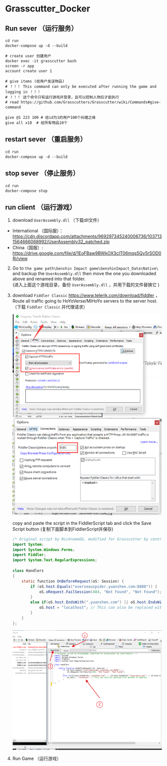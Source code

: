 # Grasscutter_Docker

## Run sever （运行服务）

```shell
cd run
docker-compose up -d --build

# create user 创建用户
docker exec -it grasscutter bash
screen -r app
account create user 1

# give items (给用户发送物品)
# ！！！ This command can only be executed after running the game and logging in ！！！
# ！！！ 这个命令只有运行游戏并登录，且可以控制人物后才能执行
# read https://github.com/Grasscutters/Grasscutter/wiki/Commands#give-command

give @1 223 100 # 给id为1的用户100个纠缠之缘
give all x10  # 给所有物品10个

```

## restart sever  （重启服务）

```shell
cd run
docker-compose up -d --build
```


## stop sever （停止服务）

```shell
cd run
docker-compose stop
```

## run client （运行游戏）

1. download `UserAssembly.dll` （下载dll文件）
* International （国际服）：https://cdn.discordapp.com/attachments/969297345240006736/1037131564666068992/UserAssembly32_patched.zip
* China（国服）: https://drive.google.com/file/d/1EoFBaw9BWkOX3cIT06mqs5Qy5rSOD0Rj/view

2. Go to `the game path\Genshin Impact game\GenshinImpact_Data\Native\` and backup the `UserAssembly.dll` then move the one you downloaded above and renamed into that folder.  
   (进入上面这个游戏目录，备份 `UserAssembly.dll` ，并用下载的文件替换它 )

3. download `Fiddler Classic`  https://www.telerik.com/download/fiddler ，Route all traffic going to HoYoVerse/MiHoYo servers to the server host.  
  （下载 `Fiddler Classic` 并代理请求）

   ![](1.png)
   ![](2.png)

   copy and paste the script in the FiddlerScript tab and click the Save Script button (复制下面脚本到FiddlerScript并保存)
   ```java
   /* Original script by NicknameGG, modified for Grasscutter by contributors. */
   import System;
   import System.Windows.Forms;
   import Fiddler;
   import System.Text.RegularExpressions;
   
   class Handlers
   {
       static function OnBeforeRequest(oS: Session) {
           if (oS.host.Equals("overseauspider.yuanshen.com:8888")) {
               oS.oRequest.FailSession(404, "Not Found", "Not Found");
           }
           else if(oS.host.EndsWith(".yuanshen.com") || oS.host.EndsWith(".hoyoverse.com") || oS.host.EndsWith(".mihoyo.com")) {
               oS.host = "localhost"; // This can also be replaced with another IP address.
           }
       }
   };
   ```
   ![](3.png)

4. Run Game （运行游戏）